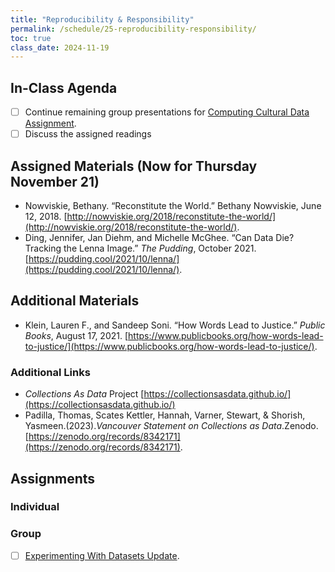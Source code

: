 ```yaml
---
title: "Reproducibility & Responsibility"
permalink: /schedule/25-reproducibility-responsibility/
toc: true
class_date: 2024-11-19
---
```


## In-Class Agenda

- [ ] Continue remaining group presentations for [Computing Cultural Data Assignment]({{site.baseurl}}/computing-cultural-data/).
- [ ] Discuss the assigned readings

## Assigned Materials (Now for Thursday November 21)

- Nowviskie, Bethany. “Reconstitute the World.” Bethany Nowviskie, June 12, 2018. [http://nowviskie.org/2018/reconstitute-the-world/](http://nowviskie.org/2018/reconstitute-the-world/).
- Ding, Jennifer, Jan Diehm, and Michelle McGhee. “Can Data Die? Tracking the Lenna Image.” *The Pudding*, October 2021. [https://pudding.cool/2021/10/lenna/](https://pudding.cool/2021/10/lenna/).

## Additional Materials

- Klein, Lauren F., and Sandeep Soni. “How Words Lead to Justice.” *Public Books*, August 17, 2021. [https://www.publicbooks.org/how-words-lead-to-justice/](https://www.publicbooks.org/how-words-lead-to-justice/).

### Additional Links

- *Collections As Data* Project [https://collectionsasdata.github.io/](https://collectionsasdata.github.io/)
- Padilla, Thomas, Scates Kettler, Hannah, Varner, Stewart, & Shorish, Yasmeen.(2023).*Vancouver Statement on Collections as Data*.Zenodo. [https://zenodo.org/records/8342171](https://zenodo.org/records/8342171).

## Assignments

### Individual

### Group

- [ ] [Experimenting With Datasets Update]({{site.baseurl}}/assessments/3-semester-project#experimenting-with-datasets-update-5).